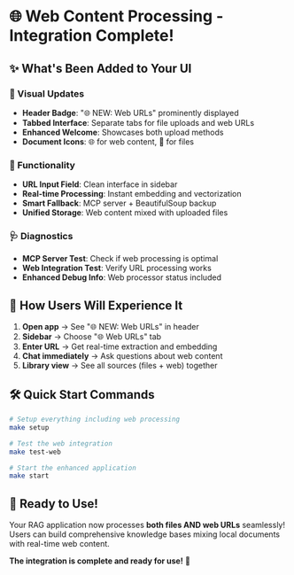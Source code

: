 # 🌐 Web Content Processing - Integration Complete!

## ✨ What's Been Added to Your UI

### **🎨 Visual Updates**
- **Header Badge**: "🌐 NEW: Web URLs" prominently displayed
- **Tabbed Interface**: Separate tabs for file uploads and web URLs  
- **Enhanced Welcome**: Showcases both upload methods
- **Document Icons**: 🌐 for web content, 📄 for files

### **🔧 Functionality**
- **URL Input Field**: Clean interface in sidebar
- **Real-time Processing**: Instant embedding and vectorization
- **Smart Fallback**: MCP server + BeautifulSoup backup
- **Unified Storage**: Web content mixed with uploaded files

### **🩺 Diagnostics**
- **MCP Server Test**: Check if web processing is optimal
- **Web Integration Test**: Verify URL processing works
- **Enhanced Debug Info**: Web processor status included

## 🚀 How Users Will Experience It

1. **Open app** → See "🌐 NEW: Web URLs" in header
2. **Sidebar** → Choose "🌐 Web URLs" tab
3. **Enter URL** → Get real-time extraction and embedding
4. **Chat immediately** → Ask questions about web content
5. **Library view** → See all sources (files + web) together

## 🛠️ Quick Start Commands

```bash
# Setup everything including web processing
make setup

# Test the web integration
make test-web

# Start the enhanced application
make start
```

## 🎯 Ready to Use!

Your RAG application now processes **both files AND web URLs** seamlessly! Users can build comprehensive knowledge bases mixing local documents with real-time web content.

**The integration is complete and ready for use!** 🎉 